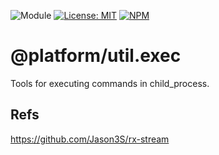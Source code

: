 ![Module](https://img.shields.io/badge/%40platform-util.exec-%23EA4E7E.svg)
[![License: MIT](https://img.shields.io/badge/license-MIT-blue.svg)](https://opensource.org/licenses/MIT)
[![NPM](https://img.shields.io/npm/v/@platform/util.exec.svg?colorB=blue&style=flat)](https://www.npmjs.com/package/@platform/util.exec)
# @platform/util.exec
Tools for executing commands in child_process.


## Refs
https://github.com/Jason3S/rx-stream